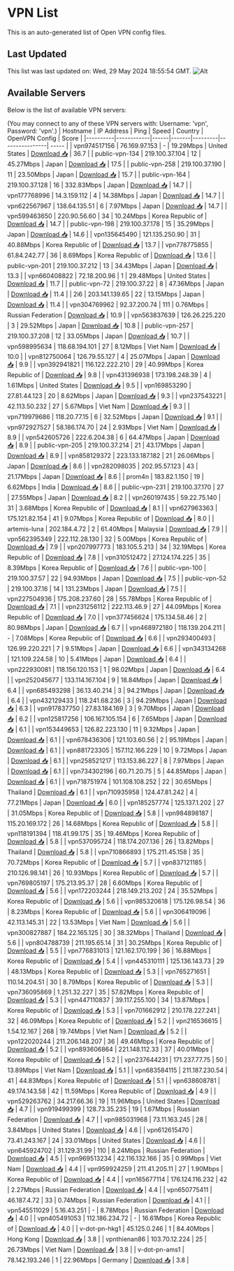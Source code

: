 # VPN List

This is an auto-generated list of Open VPN config files.

## Last Updated

This list was last updated on: Wed, 29 May 2024 18:55:54 GMT.
![Alt](https://repobeats.axiom.co/api/embed/186b98318ef1479477931607c1ad7d823f12451f.svg "Repobeats analytics image")

## Available Servers

Below is the list of available VPN servers:

(You may connect to any of these VPN servers with: Username: 'vpn', Password: 'vpn'.)
| Hostname | IP Address | Ping | Speed | Country | OpenVPN Config | Score |
|----------|------------|------|-------|---------|----------------| ----- |
| vpn974517156 | 76.169.97.153 | - | 19.29Mbps | United States | [Download 📥](./configs/server_0_US.ovpn) | 36.7 |
| public-vpn-134 | 219.100.37.104 | 12 | 45.27Mbps | Japan | [Download 📥](./configs/server_1_JP.ovpn) | 17.5 |
| public-vpn-258 | 219.100.37.190 | 11 | 23.50Mbps | Japan | [Download 📥](./configs/server_2_JP.ovpn) | 15.7 |
| public-vpn-164 | 219.100.37.128 | 16 | 332.83Mbps | Japan | [Download 📥](./configs/server_3_JP.ovpn) | 14.7 |
| vpn177768996 | 14.3.159.112 | 4 | 14.38Mbps | Japan | [Download 📥](./configs/server_4_JP.ovpn) | 14.7 |
| vpn622567967 | 138.64.135.51 | 6 | 7.97Mbps | Japan | [Download 📥](./configs/server_5_JP.ovpn) | 14.7 |
| vpn599463650 | 220.90.56.60 | 34 | 10.24Mbps | Korea Republic of | [Download 📥](./configs/server_6_KR.ovpn) | 14.7 |
| public-vpn-198 | 219.100.37.178 | 15 | 35.29Mbps | Japan | [Download 📥](./configs/server_7_JP.ovpn) | 14.6 |
| vpn135645490 | 121.135.250.90 | 31 | 40.88Mbps | Korea Republic of | [Download 📥](./configs/server_8_KR.ovpn) | 13.7 |
| vpn778775855 | 61.84.242.77 | 36 | 8.69Mbps | Korea Republic of | [Download 📥](./configs/server_9_KR.ovpn) | 13.6 |
| public-vpn-201 | 219.100.37.212 | 13 | 34.43Mbps | Japan | [Download 📥](./configs/server_10_JP.ovpn) | 13.3 |
| vpn660408822 | 72.18.200.96 | 1 | 29.48Mbps | United States | [Download 📥](./configs/server_11_US.ovpn) | 11.7 |
| public-vpn-72 | 219.100.37.22 | 8 | 47.36Mbps | Japan | [Download 📥](./configs/server_12_JP.ovpn) | 11.4 |
| 2i6 | 203.141.139.65 | 22 | 13.15Mbps | Japan | [Download 📥](./configs/server_13_JP.ovpn) | 11.4 |
| vpn304769962 | 92.37.200.74 | 111 | 0.76Mbps | Russian Federation | [Download 📥](./configs/server_14_RU.ovpn) | 10.9 |
| vpn563837639 | 126.26.225.220 | 3 | 29.52Mbps | Japan | [Download 📥](./configs/server_15_JP.ovpn) | 10.8 |
| public-vpn-257 | 219.100.37.208 | 12 | 33.05Mbps | Japan | [Download 📥](./configs/server_16_JP.ovpn) | 10.7 |
| vpn598995634 | 118.68.194.101 | 27 | 8.12Mbps | Viet Nam | [Download 📥](./configs/server_17_VN.ovpn) | 10.0 |
| vpn812750064 | 126.79.55.127 | 4 | 25.07Mbps | Japan | [Download 📥](./configs/server_18_JP.ovpn) | 9.9 |
| vpn392941821 | 116.122.222.210 | 29 | 40.99Mbps | Korea Republic of | [Download 📥](./configs/server_19_KR.ovpn) | 9.8 |
| vpn431396938 | 173.198.248.39 | 4 | 1.61Mbps | United States | [Download 📥](./configs/server_20_US.ovpn) | 9.5 |
| vpn169853290 | 27.81.44.123 | 20 | 8.62Mbps | Japan | [Download 📥](./configs/server_21_JP.ovpn) | 9.3 |
| vpn237543221 | 42.113.50.232 | 27 | 5.67Mbps | Viet Nam | [Download 📥](./configs/server_22_VN.ovpn) | 9.3 |
| vpn719979686 | 118.20.77.15 | 6 | 32.52Mbps | Japan | [Download 📥](./configs/server_23_JP.ovpn) | 9.1 |
| vpn972927527 | 58.186.174.70 | 24 | 2.93Mbps | Viet Nam | [Download 📥](./configs/server_24_VN.ovpn) | 8.9 |
| vpn542605726 | 222.6.204.38 | 6 | 64.47Mbps | Japan | [Download 📥](./configs/server_25_JP.ovpn) | 8.9 |
| public-vpn-205 | 219.100.37.214 | 21 | 43.17Mbps | Japan | [Download 📥](./configs/server_26_JP.ovpn) | 8.9 |
| vpn858129372 | 223.133.187.182 | 21 | 26.06Mbps | Japan | [Download 📥](./configs/server_27_JP.ovpn) | 8.6 |
| vpn282098035 | 202.95.57.123 | 43 | 21.17Mbps | Japan | [Download 📥](./configs/server_28_JP.ovpn) | 8.6 |
| prom4n | 183.82.1.150 | 19 | 6.62Mbps | India | [Download 📥](./configs/server_29_IN.ovpn) | 8.6 |
| public-vpn-231 | 219.100.37.170 | 27 | 27.55Mbps | Japan | [Download 📥](./configs/server_30_JP.ovpn) | 8.2 |
| vpn260197435 | 59.22.75.140 | 31 | 3.68Mbps | Korea Republic of | [Download 📥](./configs/server_31_KR.ovpn) | 8.1 |
| vpn627963363 | 175.121.82.154 | 41 | 9.07Mbps | Korea Republic of | [Download 📥](./configs/server_32_KR.ovpn) | 8.0 |
| artemis-luna | 202.184.4.72 | 2 | 61.40Mbps | Malaysia | [Download 📥](./configs/server_33_MY.ovpn) | 7.9 |
| vpn562395349 | 222.112.28.130 | 32 | 5.00Mbps | Korea Republic of | [Download 📥](./configs/server_34_KR.ovpn) | 7.9 |
| vpn207997773 | 183.105.5.213 | 34 | 32.19Mbps | Korea Republic of | [Download 📥](./configs/server_35_KR.ovpn) | 7.8 |
| vpn310512472 | 27.124.174.225 | 35 | 8.39Mbps | Korea Republic of | [Download 📥](./configs/server_36_KR.ovpn) | 7.6 |
| public-vpn-100 | 219.100.37.57 | 22 | 94.93Mbps | Japan | [Download 📥](./configs/server_37_JP.ovpn) | 7.5 |
| public-vpn-52 | 219.100.37.16 | 14 | 131.23Mbps | Japan | [Download 📥](./configs/server_38_JP.ovpn) | 7.5 |
| vpn227504936 | 175.208.237.60 | 28 | 55.78Mbps | Korea Republic of | [Download 📥](./configs/server_39_KR.ovpn) | 7.1 |
| vpn231256112 | 222.113.46.9 | 27 | 44.09Mbps | Korea Republic of | [Download 📥](./configs/server_40_KR.ovpn) | 7.0 |
| vpn377456624 | 175.134.58.46 | 2 | 80.98Mbps | Japan | [Download 📥](./configs/server_41_JP.ovpn) | 6.7 |
| vpn468972180 | 118.139.204.211 | - | 7.08Mbps | Korea Republic of | [Download 📥](./configs/server_42_KR.ovpn) | 6.6 |
| vpn293400493 | 126.99.220.221 | 7 | 9.51Mbps | Japan | [Download 📥](./configs/server_43_JP.ovpn) | 6.6 |
| vpn343134268 | 121.109.224.58 | 10 | 5.41Mbps | Japan | [Download 📥](./configs/server_44_JP.ovpn) | 6.4 |
| vpn222930081 | 118.156.120.153 | 1 | 98.02Mbps | Japan | [Download 📥](./configs/server_45_JP.ovpn) | 6.4 |
| vpn252045677 | 133.114.167.104 | 9 | 18.84Mbps | Japan | [Download 📥](./configs/server_46_JP.ovpn) | 6.4 |
| vpn685493298 | 36.13.40.214 | 3 | 94.21Mbps | Japan | [Download 📥](./configs/server_47_JP.ovpn) | 6.4 |
| vpn432129433 | 118.241.68.236 | 3 | 94.29Mbps | Japan | [Download 📥](./configs/server_48_JP.ovpn) | 6.3 |
| vpn917837750 | 27.83.184.169 | 3 | 9.70Mbps | Japan | [Download 📥](./configs/server_49_JP.ovpn) | 6.2 |
| vpn125817256 | 106.167.105.154 | 6 | 7.65Mbps | Japan | [Download 📥](./configs/server_50_JP.ovpn) | 6.1 |
| vpn153449653 | 126.82.223.130 | 11 | 9.32Mbps | Japan | [Download 📥](./configs/server_51_JP.ovpn) | 6.1 |
| vpn678436306 | 121.103.60.56 | 2 | 95.19Mbps | Japan | [Download 📥](./configs/server_52_JP.ovpn) | 6.1 |
| vpn881723305 | 157.112.166.229 | 10 | 9.72Mbps | Japan | [Download 📥](./configs/server_53_JP.ovpn) | 6.1 |
| vpn258521217 | 113.153.86.227 | 8 | 7.97Mbps | Japan | [Download 📥](./configs/server_54_JP.ovpn) | 6.1 |
| vpn734302196 | 60.71.20.75 | 5 | 44.85Mbps | Japan | [Download 📥](./configs/server_55_JP.ovpn) | 6.1 |
| vpn718751974 | 101.108.108.252 | 22 | 30.65Mbps | Thailand | [Download 📥](./configs/server_56_TH.ovpn) | 6.1 |
| vpn710935958 | 124.47.81.242 | 4 | 77.21Mbps | Japan | [Download 📥](./configs/server_57_JP.ovpn) | 6.0 |
| vpn185257774 | 125.137.1.202 | 27 | 31.05Mbps | Korea Republic of | [Download 📥](./configs/server_58_KR.ovpn) | 5.8 |
| vpn984898187 | 115.20.169.172 | 26 | 14.68Mbps | Korea Republic of | [Download 📥](./configs/server_59_KR.ovpn) | 5.8 |
| vpn118191394 | 118.41.99.175 | 35 | 19.46Mbps | Korea Republic of | [Download 📥](./configs/server_60_KR.ovpn) | 5.8 |
| vpn537095724 | 118.174.207.136 | 26 | 13.82Mbps | Thailand | [Download 📥](./configs/server_61_TH.ovpn) | 5.8 |
| vpn710866893 | 175.211.45.158 | 35 | 70.72Mbps | Korea Republic of | [Download 📥](./configs/server_62_KR.ovpn) | 5.7 |
| vpn837121185 | 210.126.98.141 | 26 | 10.93Mbps | Korea Republic of | [Download 📥](./configs/server_63_KR.ovpn) | 5.7 |
| vpn769805197 | 175.213.95.37 | 28 | 6.60Mbps | Korea Republic of | [Download 📥](./configs/server_64_KR.ovpn) | 5.6 |
| vpn172203244 | 218.149.213.202 | 24 | 35.52Mbps | Korea Republic of | [Download 📥](./configs/server_65_KR.ovpn) | 5.6 |
| vpn985320618 | 175.126.98.54 | 36 | 8.23Mbps | Korea Republic of | [Download 📥](./configs/server_66_KR.ovpn) | 5.6 |
| vpn306419096 | 42.113.145.31 | 22 | 13.53Mbps | Viet Nam | [Download 📥](./configs/server_67_VN.ovpn) | 5.6 |
| vpn300827887 | 184.22.165.125 | 30 | 38.32Mbps | Thailand | [Download 📥](./configs/server_68_TH.ovpn) | 5.6 |
| vpn804788739 | 211.195.65.14 | 31 | 30.25Mbps | Korea Republic of | [Download 📥](./configs/server_69_KR.ovpn) | 5.5 |
| vpn776831013 | 121.162.170.199 | 36 | 16.88Mbps | Korea Republic of | [Download 📥](./configs/server_70_KR.ovpn) | 5.4 |
| vpn445310111 | 125.136.143.73 | 29 | 48.13Mbps | Korea Republic of | [Download 📥](./configs/server_71_KR.ovpn) | 5.3 |
| vpn765271651 | 110.14.204.51 | 30 | 8.79Mbps | Korea Republic of | [Download 📥](./configs/server_72_KR.ovpn) | 5.3 |
| vpn736095869 | 1.251.32.227 | 35 | 57.82Mbps | Korea Republic of | [Download 📥](./configs/server_73_KR.ovpn) | 5.3 |
| vpn447110837 | 39.117.255.100 | 34 | 13.87Mbps | Korea Republic of | [Download 📥](./configs/server_74_KR.ovpn) | 5.3 |
| vpn701662912 | 210.178.227.241 | 32 | 46.09Mbps | Korea Republic of | [Download 📥](./configs/server_75_KR.ovpn) | 5.2 |
| vpn216536615 | 1.54.12.167 | 268 | 19.74Mbps | Viet Nam | [Download 📥](./configs/server_76_VN.ovpn) | 5.2 |
| vpn122020244 | 211.206.148.207 | 36 | 49.46Mbps | Korea Republic of | [Download 📥](./configs/server_77_KR.ovpn) | 5.2 |
| vpn893606864 | 221.148.112.33 | 37 | 40.01Mbps | Korea Republic of | [Download 📥](./configs/server_78_KR.ovpn) | 5.2 |
| vpn237644231 | 171.237.77.75 | 50 | 13.89Mbps | Viet Nam | [Download 📥](./configs/server_79_VN.ovpn) | 5.1 |
| vpn683584115 | 211.187.230.54 | 41 | 44.83Mbps | Korea Republic of | [Download 📥](./configs/server_80_KR.ovpn) | 5.1 |
| vpn638608781 | 49.174.143.58 | 42 | 11.59Mbps | Korea Republic of | [Download 📥](./configs/server_81_KR.ovpn) | 4.9 |
| vpn529263762 | 34.217.66.36 | 19 | 11.96Mbps | United States | [Download 📥](./configs/server_82_US.ovpn) | 4.7 |
| vpn919499399 | 128.73.35.235 | 19 | 1.67Mbps | Russian Federation | [Download 📥](./configs/server_83_RU.ovpn) | 4.7 |
| vpn985031968 | 73.11.163.245 | 28 | 3.84Mbps | United States | [Download 📥](./configs/server_84_US.ovpn) | 4.6 |
| vpn612615470 | 73.41.243.167 | 24 | 33.01Mbps | United States | [Download 📥](./configs/server_85_US.ovpn) | 4.6 |
| vpn645924702 | 31.129.31.99 | 110 | 8.24Mbps | Russian Federation | [Download 📥](./configs/server_86_RU.ovpn) | 4.5 |
| vpn969513234 | 42.116.132.166 | 35 | 0.99Mbps | Viet Nam | [Download 📥](./configs/server_87_VN.ovpn) | 4.4 |
| vpn959924259 | 211.41.205.11 | 27 | 1.90Mbps | Korea Republic of | [Download 📥](./configs/server_88_KR.ovpn) | 4.4 |
| vpn165677114 | 176.124.116.232 | 42 | 2.27Mbps | Russian Federation | [Download 📥](./configs/server_89_RU.ovpn) | 4.4 |
| vpn650775411 | 46.187.4.72 | 33 | 0.74Mbps | Russian Federation | [Download 📥](./configs/server_90_RU.ovpn) | 4.1 |
| vpn545511029 | 5.16.43.251 | - | 8.78Mbps | Russian Federation | [Download 📥](./configs/server_91_RU.ovpn) | 4.0 |
| vpn405491053 | 112.186.234.72 | - | 16.61Mbps | Korea Republic of | [Download 📥](./configs/server_92_KR.ovpn) | 4.0 |
| v-dot-pn-hkg1 | 45.125.0.246 | 1 | 84.40Mbps | Hong Kong | [Download 📥](./configs/server_93_HK.ovpn) | 3.8 |
| vpnthienan86 | 103.70.12.224 | 25 | 26.73Mbps | Viet Nam | [Download 📥](./configs/server_94_VN.ovpn) | 3.8 |
| v-dot-pn-ams1 | 78.142.193.246 | 1 | 22.96Mbps | Germany | [Download 📥](./configs/server_95_DE.ovpn) | 3.8 |

